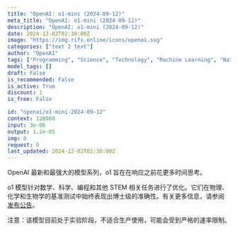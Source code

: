 ```yaml
---
title: "OpenAI: o1-mini (2024-09-12)"
meta_title: "OpenAI: o1-mini (2024-09-12)"
description: "OpenAI: o1-mini (2024-09-12)"
date: 2024-12-02T02:30:00Z
image: "https://img.rifx.online/icons/openai.svg"
categories: ["text 2 text"]
author: "OpenAI"
tags: ["Programming", "Science", "Technology", "Machine Learning", "Natural Language Processing"]
model_tags: []
draft: False
is_recommended: False
is_active: True
discount: 1
is_free: False

id: "openai/o1-mini-2024-09-12"
context: 128000
input: 3e-06
output: 1.2e-05
img: 0
request: 0
last_updated: 2024-12-02T02:30:00Z
---
```


OpenAI 最新和最强大的模型系列，o1 旨在在响应之前花更多时间思考。

o1 模型针对数学、科学、编程和其他 STEM 相关任务进行了优化。它们在物理、化学和生物学的基准测试中始终表现出博士级的准确性。有关更多信息，请参阅 [发布公告](https://openai.com/o1)。

注意：该模型目前处于实验阶段，不适合生产使用，可能会受到严格的速率限制。

